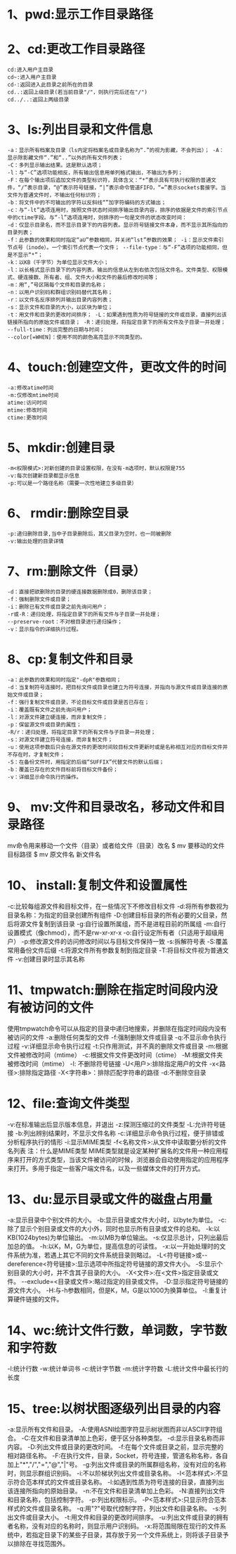 # 1、pwd:显示工作目录路径

# 2、cd:更改工作目录路径



```
cd:进入用户主目录
cd~:进入用户主目录
cd-:返回进入此目录之前所在的目录
cd..:返回上级目录(若当前目录"/"，则执行完后还在"/")
cd../..:返回上两级目录
```



# 3、ls:列出目录和文件信息

```
-a：显示所有档案及目录（ls内定将档案名或目录名称为“.”的视为影藏，不会列出）； -A：显示除影藏文件“.”和“..”以外的所有文件列表；
-C：多列显示输出结果。这是默认选项；
-l：与“-C”选项功能相反，所有输出信息用单列格式输出，不输出为多列；
-F：在每个输出项后追加文件的类型标识符，具体含义：“*”表示具有可执行权限的普通文件，“/”表示目录，“@”表示符号链接，“|”表示命令管道FIFO，“=”表示sockets套接字。当文件为普通文件时，不输出任何标识符；
-b：将文件中的不可输出的字符以反斜线“”加字符编码的方式输出；
-c：与“-lt”选项连用时，按照文件状态时间排序输出目录内容，排序的依据是文件的索引节点中的ctime字段。与“-l”选项连用时，则排序的一句是文件的状态改变时间：
-d：仅显示目录名，而不显示目录下的内容列表。显示符号链接文件本身，而不显示其所指向的目录列表； 
-f：此参数的效果和同时指定“aU”参数相同，并关闭“lst”参数的效果； -i：显示文件索引节点号（inode）。一个索引节点代表一个文件； --file-type：与“-F”选项的功能相同，但是不显示“*”；
-k：以KB（千字节）为单位显示文件大小； 
-l：以长格式显示目录下的内容列表。输出的信息从左到右依次包括文件名，文件类型、权限模式、硬连接数、所有者、组、文件大小和文件的最后修改时间等； 
-m：用“,”号区隔每个文件和目录的名称； 
-n：以用户识别码和群组识别码替代其名称； 
-r：以文件名反序排列并输出目录内容列表； 
-s：显示文件和目录的大小，以区块为单位； 
-t：用文件和目录的更改时间排序； -L：如果遇到性质为符号链接的文件或目录，直接列出该链接所指向的原始文件或目录； -R：递归处理，将指定目录下的所有文件及子目录一并处理； 
--full-time：列出完整的日期与时间； 
--color[=WHEN]：使用不同的颜色高亮显示不同类型的。
```



# 4、touch:创建空文件，更改文件的时间



```
-a:修改atime时间
-m:仅修改mtime时间
atime:访问时间
mtime:修改时间
ctime:更改时间
```



# 5、mkdir:创建目录



```
-m<权限模式>:对新创建的目录设置权限，在没有-m选项时，默认权限是755
-v:每次创建新目录都显示信息
-p:可以是一个路径名称（需要一次性地建立多级目录）
```



# 6、 rmdir:删除空目录



```
-p:递归删除目录,当中子目录删除后，其父目录为空时，也一同被删除
-v:输出处理的目录详情
```



# 7、rm:删除文件（目录）



```
-d：直接把欲删除的目录的硬连接数据删除成0，删除该目录； 
-f：强制删除文件或目录； 
-i：删除已有文件或目录之前先询问用户； 
-r或-R：递归处理，将指定目录下的所有文件与子目录一并处理； 
--preserve-root：不对根目录进行递归操作； 
-v：显示指令的详细执行过程。
```


# 8、cp:复制文件和目录



```
-a：此参数的效果和同时指定"-dpR"参数相同；
-d：当复制符号连接时，把目标文件或目录也建立为符号连接，并指向与源文件或目录连接的原始文件或目录； 
-f：强行复制文件或目录，不论目标文件或目录是否已存在； 
-i：覆盖既有文件之前先询问用户；
-l：对源文件建立硬连接，而非复制文件； 
-p：保留源文件或目录的属性； 
-R/r：递归处理，将指定目录下的所有文件与子目录一并处理； 
-s：对源文件建立符号连接，而非复制文件； 
-u：使用这项参数后只会在源文件的更改时间较目标文件更新时或是名称相互对应的目标文件并不存在时，才复制文件； 
-S：在备份文件时，用指定的后缀“SUFFIX”代替文件的默认后缀； 
-b：覆盖已存在的文件目标前将目标文件备份； 
-v：详细显示命令执行的操作。

```



# 9、 mv:文件和目录改名，移动文件和目录路径

mv命令用来移动一个文件（目录）或者给文件（目录）改名
$ mv 要移动的文件 目标路径
$ mv 原文件名  新文件名

# 10、 install:复制文件和设置属性

-c:比较每组源文件和目标文件，在一些情况下不修改目标文件
-d:将所有参数视为目录名称：为指定的目录创建所有组件
-D:创建目标目录的所有必要的父目录，然后将源文件复制到该目录
-g:自行设置所属组，而不是进程目前的所属组
-m:自行设置模式（像chmod），而不是rw-xr-xr-x
-o:自行设定所有者（只适用于超级用户）
-p:修改源文件的访问修改时间以与目标文件保持一致
-s:拆解符号表
-S:覆盖常用备份文件后缀
-t:将源文件所有参数复制到指定目录
-T:将目标文件视为普通文件
-v:创建目录时显示其名称

# 11、tmpwatch:删除在指定时间段内没有被访问的文件

使用tmpwatch命令可以从指定的目录中递归地搜索，并删除在指定时间段内没有被访问的文件
-a:删除任何类型的文件
-f:强制删除文件或目录
-q:不显示命令执行过程
-v:详细显示命令执行过程
-t:只作用测试，并不真的删除文件或目录
-m:根据文件被修改时间（mtime）
-c:根据文件文件更改时间（ctime）
-M:根据文件夹被修改时间（mtime）
-l: 不删除符号链接
-U<用户>:排除指定用户的文件
-x<路径>:排除指定路径
-X<字符串>：排除匹配字符串的路径
-d:不删除空目录

# 12、file:查询文件类型

-v:在标准输出后显示版本信息，并退出
-z:探测压缩过的文件类型
-L:允许符号链接
-b:列出辨别结果时，不显示文件名称
-c:详细显示命令执行过程，便于排错或分析程序执行的情形
-i:显示MIME类型
-f<名称文件>:从文件中读取要分析的文件名列表
注：什么是MIME类型
MIME类型就是设定某种扩展名的文件用一种应用程序来打开的方式类型，当该文件被访问的时候，浏览器会自动使用指定的应用程序来打开。多用于指定一些客户端文件名，以及一些媒体文件的打开方式。

# 13、du:显示目录或文件的磁盘占用量

-a:显示目录中个别文件的大小。
-b:显示目录或文件大小时，以byte为单位。
-c:除了显示个别目录或文件的大小外，同时也显示所有目录或文件的总和。
-k:以KB(1024bytes)为单位输出。
-m:以MB为单位输出。
-s:仅显示总计，只列出最后加总的值。
-h:以K，M，G为单位，提高信息的可读性。
-x:以一开始处理时的文件系统为准，若遇上其它不同的文件系统目录则略过。
-L<符号链接>或--dereference<符号链接>:显示选项中所指定符号链接的源文件大小。
-S:显示个别目录的大小时，并不含其子目录的大小。
-X<文件>:在<文件>指定目录或文件。
--exclude=<目录或文件>:略过指定的目录或文件。
-D:显示指定符号链接的源文件大小。
-H:与-h参数相同，但是K，M，G是以1000为换算单位。
-l:重复计算硬件链接的文件。

# 14、wc:统计文件行数，单词数，字节数和字符数

-l:统计行数
-w:统计单词书
-c:统计字节数
-m:统计字符数
-L:统计文件中最长行的长度

# 15、tree:以树状图逐级列出目录的内容

-a:显示所有文件和目录。
-A:使用ASNI绘图字符显示树状图而非以ASCII字符组合。
-C:在文件和目录清单加上色彩，便于区分各种类型。
-d:显示目录名称而非内容。
-D:列出文件或目录的更改时间。
-f:在每个文件或目录之前，显示完整的相对路径名称。
-F:在执行文件，目录，Socket，符号连接，管道名称名称，各自加上"*","/","=","@","|"号。
-g:列出文件或目录的所属群组名称，没有对应的名称时，则显示群组识别码。
-i:不以阶梯状列出文件或目录名称。
-I<范本样式>:不显示符合范本样式的文件或目录名称。
-l:如遇到性质为符号连接的目录，直接列出该连接所指向的原始目录。
-n:不在文件和目录清单加上色彩。
-N:直接列出文件和目录名称，包括控制字符。
-p:列出权限标示。
-P<范本样式>:只显示符合范本样式的文件或目录名称。
-q:用"?"号取代控制字符，列出文件和目录名称。
-s:列出文件或目录大小。
-t:用文件和目录的更改时间排序。
-u:列出文件或目录的拥有者名称，没有对应的名称时，则显示用户识别码。
-x:将范围局限在现行的文件系统中，若指定目录下的某些子目录，其存放于另一个文件系统上，则将该子目录予以排除在寻找范围外。 